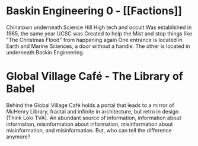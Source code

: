 # Baskin Engineering 0 - [[Factions]]
Chinatown underneath Science Hill
High tech and occult
Was established in 1965, the same year UCSC was
Created to help the Mist and stop things like "The Christmas Flood" from happening again
One entrance is located in Earth and Marine Sciences, a door without a handle. The other is located in underneath Baskin Engineering.
# Global Village Café - The Library of Babel
Behind the Global Village Café holds a portal that leads to a mirror of McHenry Library, fractal and infinite in architecture, but retro in design (Think Loki TVA).
An abundant source of information, information about information, misinformation about information, misinformation about misinformation, and misinformation. But, who can tell the difference anymore?